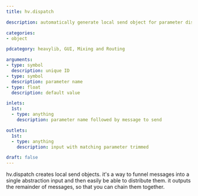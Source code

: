 ```yaml
---
title: hv.dispatch

description: automatically generate local send object for parameter distribution

categories:
- object

pdcategory: heavylib, GUI, Mixing and Routing

arguments:
- type: symbol
  description: unique ID
- type: symbol
  description: parameter name
- type: float
  description: default value

inlets:
  1st:
  - type: anything
    description: parameter name followed by message to send

outlets:
  1st:
  - type: anything
    description: input with matching parameter trimmed

draft: false
---
```

hv.dispatch creates local send objects. it's a way to funnel messages into a single abstraction input and then easily be able to distribute them. it outputs the remainder of messages, so that you can chain them together.
